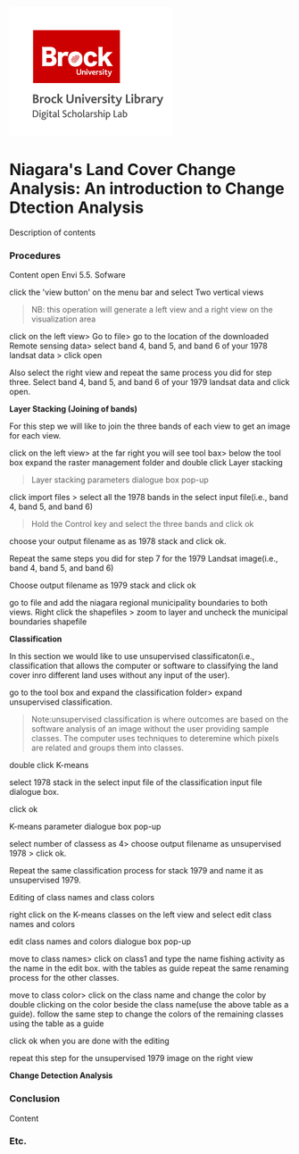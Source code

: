 ![DSL Logo][dsllogo]


#  Niagara's Land Cover Change Analysis: An introduction to Change Dtection Analysis
Description of contents

### Procedures
Content
open Envi 5.5. Sofware

click the 'view button' on the menu bar and select Two vertical views 


> NB: this operation will generate a left view and a right view on the visualization area 


click on the left view> Go to file> go to the location of the downloaded Remote sensing data> select band 4, band 5, and band 6 of your 1978 landsat data > click open

Also select the right view and repeat the same process you did for step three. Select band 4, band 5, and band 6 of your 1979 landsat data and click open.

**Layer Stacking (Joining of bands)**

For this step  we will like to join the three bands  of each view to get an image for each view.

click on the left view> at the far right you will see tool bax> below the tool box expand the raster management folder and double click Layer stacking

> Layer stacking  parameters dialogue box pop-up

click import files > select all the 1978 bands in the select input file(i.e., band 4, band 5, and band 6)

> Hold the Control key and select the three bands and click ok

choose your output filename as as 1978 stack and click ok.


Repeat the same steps you did for step 7 for the 1979 Landsat image(i.e., band 4, band 5, and band 6)

Choose output filename as 1979 stack and click ok


 go to file and add the niagara regional municipality boundaries to both views. Right click the shapefiles > zoom to layer and uncheck the municipal boundaries shapefile


**Classification**

In this section we would like to use unsupervised classificaton(i.e., classification that allows the computer or software to classifying the land cover inro different land uses without any input of the user).

go to the tool box and expand the classification folder> expand unsupervised classification.

>Note:unsupervised classification is where outcomes are based on the software analysis of an image without the user providing sample classes. The computer uses techniques to deteremine which pixels are related and groups them into classes.

double click K-means

select 1978 stack in the select input file of the classification input file dialogue box.

click ok

K-means parameter dialogue box pop-up

select number of classess as 4> choose output filename as unsupervised 1978 > click ok.

Repeat the same classification process for stack 1979 and name it as unsupervised 1979.

Editing of class names and class colors

right click on the K-means classes on the left view and select edit class names and colors

edit class names and colors dialogue box pop-up

move to class names> click on class1 and type the name fishing activity as the name in the edit box.
with the tables as guide repeat the same renaming process for the other classes.

move to class color> click on the class name and change the color by double clicking on the color beside the class name(use the above table as a guide).
follow the same step to change the colors of the remaining classes using the table as a guide

click ok when you are done with the editing



repeat this step for the unsupervised 1979 image on the right view



**Change Detection Analysis**




### Conclusion

Content

### Etc.
 
 
 









<!--- Please use reference style images so that it is easier to update pictures later --->

[dsllogo]: dsl_logo.png
